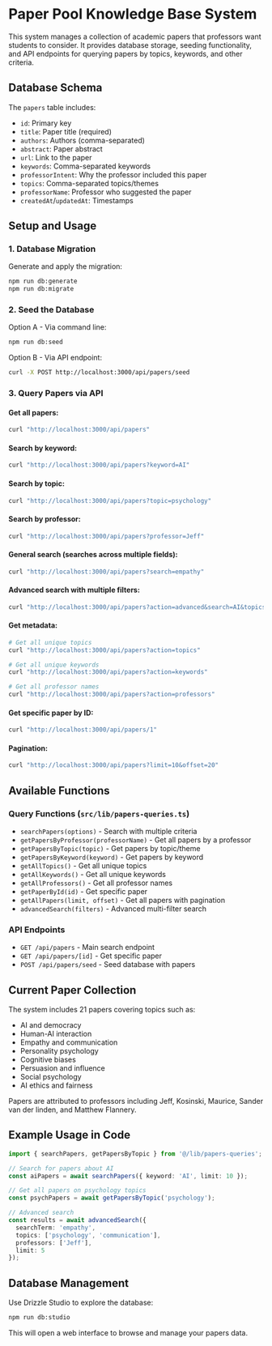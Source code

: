 # Paper Pool Knowledge Base System

This system manages a collection of academic papers that professors want students to consider. It provides database storage, seeding functionality, and API endpoints for querying papers by topics, keywords, and other criteria.

## Database Schema

The `papers` table includes:
- `id`: Primary key
- `title`: Paper title (required)
- `authors`: Authors (comma-separated)
- `abstract`: Paper abstract
- `url`: Link to the paper
- `keywords`: Comma-separated keywords
- `professorIntent`: Why the professor included this paper
- `topics`: Comma-separated topics/themes
- `professorName`: Professor who suggested the paper
- `createdAt`/`updatedAt`: Timestamps

## Setup and Usage

### 1. Database Migration

Generate and apply the migration:
```bash
npm run db:generate
npm run db:migrate
```

### 2. Seed the Database

Option A - Via command line:
```bash
npm run db:seed
```

Option B - Via API endpoint:
```bash
curl -X POST http://localhost:3000/api/papers/seed
```

### 3. Query Papers via API

#### Get all papers:
```bash
curl "http://localhost:3000/api/papers"
```

#### Search by keyword:
```bash
curl "http://localhost:3000/api/papers?keyword=AI"
```

#### Search by topic:
```bash
curl "http://localhost:3000/api/papers?topic=psychology"
```

#### Search by professor:
```bash
curl "http://localhost:3000/api/papers?professor=Jeff"
```

#### General search (searches across multiple fields):
```bash
curl "http://localhost:3000/api/papers?search=empathy"
```

#### Advanced search with multiple filters:
```bash
curl "http://localhost:3000/api/papers?action=advanced&search=AI&topics=psychology,communication&professors=Jeff&limit=10"
```

#### Get metadata:
```bash
# Get all unique topics
curl "http://localhost:3000/api/papers?action=topics"

# Get all unique keywords
curl "http://localhost:3000/api/papers?action=keywords"

# Get all professor names
curl "http://localhost:3000/api/papers?action=professors"
```

#### Get specific paper by ID:
```bash
curl "http://localhost:3000/api/papers/1"
```

#### Pagination:
```bash
curl "http://localhost:3000/api/papers?limit=10&offset=20"
```

## Available Functions

### Query Functions (`src/lib/papers-queries.ts`)

- `searchPapers(options)` - Search with multiple criteria
- `getPapersByProfessor(professorName)` - Get all papers by a professor
- `getPapersByTopic(topic)` - Get papers by topic/theme
- `getPapersByKeyword(keyword)` - Get papers by keyword
- `getAllTopics()` - Get all unique topics
- `getAllKeywords()` - Get all unique keywords
- `getAllProfessors()` - Get all professor names
- `getPaperById(id)` - Get specific paper
- `getAllPapers(limit, offset)` - Get all papers with pagination
- `advancedSearch(filters)` - Advanced multi-filter search

### API Endpoints

- `GET /api/papers` - Main search endpoint
- `GET /api/papers/[id]` - Get specific paper
- `POST /api/papers/seed` - Seed database with papers

## Current Paper Collection

The system includes 21 papers covering topics such as:
- AI and democracy
- Human-AI interaction
- Empathy and communication
- Personality psychology
- Cognitive biases
- Persuasion and influence
- Social psychology
- AI ethics and fairness

Papers are attributed to professors including Jeff, Kosinski, Maurice, Sander van der linden, and Matthew Flannery.

## Example Usage in Code

```typescript
import { searchPapers, getPapersByTopic } from '@/lib/papers-queries';

// Search for papers about AI
const aiPapers = await searchPapers({ keyword: 'AI', limit: 10 });

// Get all papers on psychology topics
const psychPapers = await getPapersByTopic('psychology');

// Advanced search
const results = await advancedSearch({
  searchTerm: 'empathy',
  topics: ['psychology', 'communication'],
  professors: ['Jeff'],
  limit: 5
});
```

## Database Management

Use Drizzle Studio to explore the database:
```bash
npm run db:studio
```

This will open a web interface to browse and manage your papers data.
